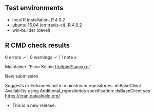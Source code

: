 ## Test environments
* local R installation, R 4.0.2
* ubuntu 16.04 (on travis-ci), R 4.0.2
* win-builder (devel)

## R CMD check results

0 errors ✓ | 0 warnings ✓ | 1 note x

  Maintainer: ‘Fleur Kelpin <f.kelpin@umcg.nl>’
  
  New submission
  
  Suggests or Enhances not in mainstream repositories:
    dsBaseClient
  Availability using Additional_repositories specification:
    dsBaseClient   yes   https://cran.datashield.org/

* This is a new release.
